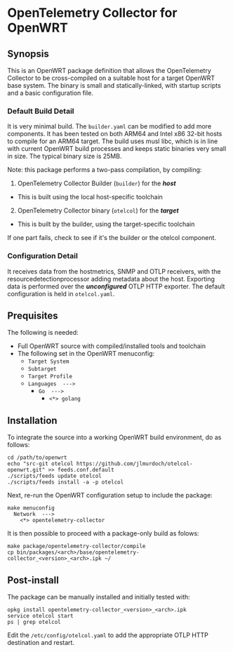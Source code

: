 # OpenTelemetry Collector for OpenWRT

## Synopsis
This is an OpenWRT package definition that allows the OpenTelemetry Collector to be cross-compiled on a suitable host for a target OpenWRT base system. The binary is small and statically-linked, with startup scripts and a basic configuration file. 

### Default Build Detail
It is very minimal build. The `builder.yaml` can be modified to add more components. It has been tested on both ARM64 and Intel x86 32-bit hosts to compile for an ARM64 target. The build uses musl libc, which is in line with current OpenWRT build processes and keeps static binaries very small in size. The typical binary size is 25MB.

Note: this package performs a two-pass compilation, by compiling:
1) OpenTelemetry Collector Builder (`builder`) for the ***host***
  - This is built using the local host-specific toolchain
2) OpenTelemetry Collector binary (`otelcol`) for the ***target***
  - This is built by the builder, using the target-specific toolchain

If one part fails, check to see if it's the builder or the otelcol component.

### Configuration Detail
It receives data from the hostmetrics, SNMP and OTLP receivers, with the resourcedetectionprocessor adding metadata about the host. Exporting data is performed over the ***unconfigured*** OTLP HTTP exporter. The default configuration is held in `otelcol.yaml`.

## Prequisites
The following is needed:
- Full OpenWRT source with compiled/installed tools and toolchain
- The following set in the OpenWRT menuconfig:
  - `Target System`
  - `Subtarget`
  - `Target Profile`
  - `Languages  --->`
    - `Go  --->`
      - `<*> golang`

## Installation
To integrate the source into a working OpenWRT build environment, do as follows:
```
cd /path/to/openwrt
echo "src-git otelcol https://github.com/jlmurdoch/otelcol-openwrt.git" >> feeds.conf.default
./scripts/feeds update otelcol
./scripts/feeds install -a -p otelcol
```

Next, re-run the OpenWRT configuration setup to include the package:
```
make menuconfig
  Network  --->
    <*> opentelemetry-collector
```

It is then possible to proceed with a package-only build as folows:
```
make package/opentelemetry-collector/compile
cp bin/packages/<arch>/base/opentelemetry-collector_<version>_<arch>.ipk ~/
```

## Post-install
The package can be manually installed and initially tested with:
```
opkg install opentelemetry-collector_<version>_<arch>.ipk
service otelcol start
ps | grep otelcol
```

Edit the `/etc/config/otelcol.yaml` to add the appropriate OTLP HTTP destination and restart.
